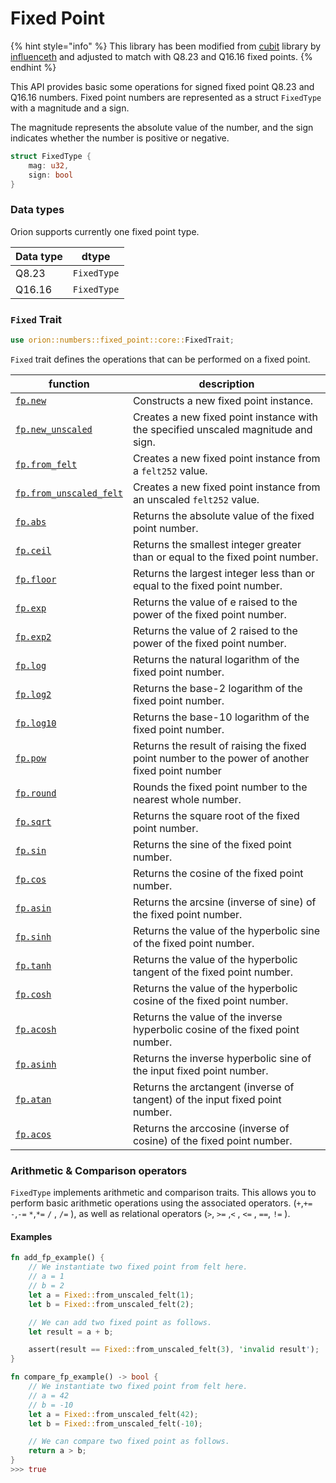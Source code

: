 # Fixed Point

{% hint style="info" %}
This library has been modified from [cubit](https://github.com/influenceth/cubit) library by [influenceth](https://github.com/influenceth) and adjusted to match with Q8.23 and Q16.16 fixed points.
{% endhint %}

This API provides basic some operations for signed fixed point Q8.23 and Q16.16 numbers. Fixed point numbers are represented as a struct `FixedType` with a magnitude and a sign.

The magnitude represents the absolute value of the number, and the sign indicates whether the number is positive or negative.

```rust
struct FixedType {
    mag: u32,
    sign: bool
}
```

### Data types

Orion supports currently one fixed point type.

| Data type | dtype       |
| --------- | ----------- |
| Q8.23     | `FixedType` |
| Q16.16    | `FixedType` |

### **`Fixed` Trait**

```rust
use orion::numbers::fixed_point::core::FixedTrait;
```

`Fixed` trait defines the operations that can be performed on a fixed point.

| function                                              | description                                                                                     |
| ----------------------------------------------------- | ----------------------------------------------------------------------------------------------- |
| [`fp.new`](fp.new.md)                                 | Constructs a new fixed point instance.                                                          |
| [`fp.new_unscaled`](fp.new\_unscaled.md)              | Creates a new fixed point instance with the specified unscaled magnitude and sign.              |
| [`fp.from_felt`](fp.from\_felt.md)                    | Creates a new fixed point instance from a `felt252` value.                                      |
| [`fp.from_unscaled_felt`](fp.from\_unscaled\_felt.md) | Creates a new fixed point instance from an unscaled `felt252` value.                            |
| [`fp.abs`](fp.abs.md)                                 | Returns the absolute value of the fixed point number.                                           |
| [`fp.ceil`](fp.ceil.md)                               | Returns the smallest integer greater than or equal to the fixed point number.                   |
| [`fp.floor`](fp.floor.md)                             | Returns the largest integer less than or equal to the fixed point number.                       |
| [`fp.exp`](fp.exp.md)                                 | Returns the value of e raised to the power of the fixed point number.                           |
| [`fp.exp2`](fp.exp2.md)                               | Returns the value of 2 raised to the power of the fixed point number.                           |
| [`fp.log`](fp.log.md)                                 | Returns the natural logarithm of the fixed point number.                                        |
| [`fp.log2`](fp.log2.md)                               | Returns the base-2 logarithm of the fixed point number.                                         |
| [`fp.log10`](fp.log10.md)                             | Returns the base-10 logarithm of the fixed point number.                                        |
| [`fp.pow`](fp.pow.md)                                 | Returns the result of raising the fixed point number to the power of another fixed point number |
| [`fp.round`](fp.round.md)                             | Rounds the fixed point number to the nearest whole number.                                      |
| [`fp.sqrt`](fp.sqrt.md)                               | Returns the square root of the fixed point number.                                              |
| [`fp.sin`](fp.sin.md)                                 | Returns the sine of the fixed point number.                                                     |
| [`fp.cos`](fp.cos.md)                                 | Returns the cosine of the fixed point number.                                                   |
| [`fp.asin`](fp.asin.md)                               | Returns the arcsine (inverse of sine) of the fixed point number.                                |
| [`fp.sinh`](fp.sinh.md)                               | Returns the value of the hyperbolic sine of the fixed point number.                             |
| [`fp.tanh`](fp.tanh.md)                               | Returns the value of the hyperbolic tangent of the fixed point number.                          |
| [`fp.cosh`](fp.cosh.md)                               | Returns the value of the hyperbolic cosine of the fixed point number.                           |
| [`fp.acosh`](fp.acosh.md)                             | Returns the value of the inverse hyperbolic cosine of the fixed point number.                   |
| [`fp.asinh`](fp.asinh.md)                             | Returns the inverse hyperbolic sine of the input fixed point number.                            |
| [`fp.atan`](fp.atan.md)                               | Returns the arctangent (inverse of tangent) of the input fixed point number.                    |
| [`fp.acos`](fp.acos.md)                               | Returns the arccosine (inverse of cosine) of the fixed point number.                            |

### Arithmetic & Comparison operators

`FixedType` implements arithmetic and comparison traits. This allows you to perform basic arithmetic operations using the associated operators. (`+`,`+=` `-`,`-=` `*`,`*=` `/` , `/=` ), as well as relational operators (`>`, `>=` ,`<` , `<=` , `==`, `!=` ).

#### Examples

```rust
fn add_fp_example() {
    // We instantiate two fixed point from felt here.
    // a = 1
    // b = 2
    let a = Fixed::from_unscaled_felt(1);
    let b = Fixed::from_unscaled_felt(2);

    // We can add two fixed point as follows.
    let result = a + b;

    assert(result == Fixed::from_unscaled_felt(3), 'invalid result');
}
```

```rust
fn compare_fp_example() -> bool {
    // We instantiate two fixed point from felt here.
    // a = 42
    // b = -10
    let a = Fixed::from_unscaled_felt(42);
    let b = Fixed::from_unscaled_felt(-10);

    // We can compare two fixed point as follows.
    return a > b;
}
>>> true
```
